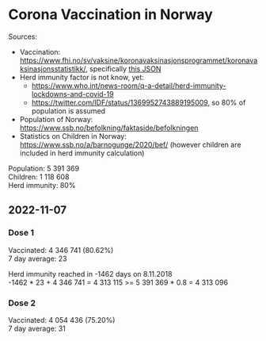 # Corona Vaccination in Norway

Sources:

- Vaccination: <https://www.fhi.no/sv/vaksine/koronavaksinasjonsprogrammet/koronavaksinasjonsstatistikk/>, specifically [this JSON](https://www.fhi.no/api/chartdata/api/99119)
- Herd immunity factor is not know, yet:
  - <https://www.who.int/news-room/q-a-detail/herd-immunity-lockdowns-and-covid-19>
  - <https://twitter.com/IDF/status/1369952743889195009>, so 80% of population is assumed
- Population of Norway: <https://www.ssb.no/befolkning/faktaside/befolkningen>
- Statistics on Children in Norway: https://www.ssb.no/a/barnogunge/2020/bef/ (however children are included in herd immunity calculation)

Population: 5 391 369  
Children: 1 118 608  
Herd immunity: 80%  

## 2022-11-07

### Dose 1

Vaccinated: 4 346 741 (80.62%)  
7 day average: 23

Herd immunity reached in -1462 days on 8.11.2018  
-1462 * 23 + 4 346 741 = 4 313 115 >= 5 391 369 * 0.8 = 4 313 096

### Dose 2

Vaccinated: 4 054 436 (75.20%)  
7 day average: 31

